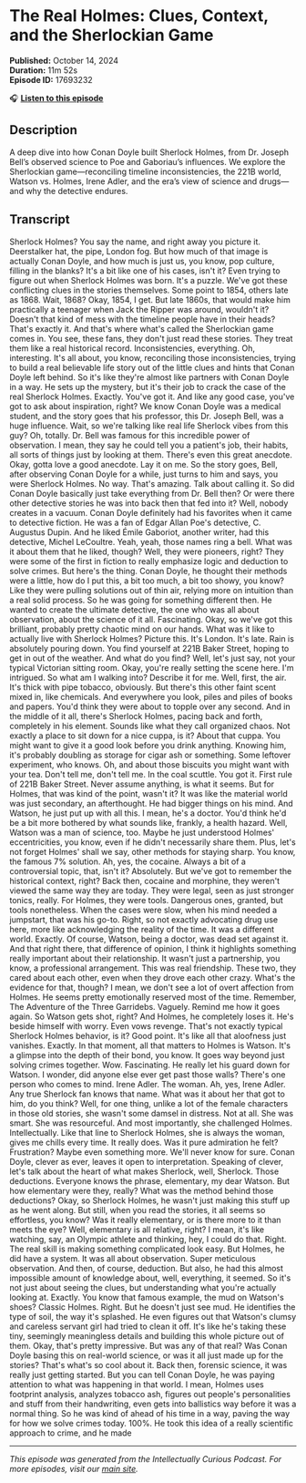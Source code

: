 # The Real Holmes: Clues, Context, and the Sherlockian Game

**Published:** October 14, 2024  
**Duration:** 11m 52s  
**Episode ID:** 17693232

🎧 **[Listen to this episode](https://intellectuallycurious.buzzsprout.com/2529712/episodes/17693232-the-real-holmes-clues-context-and-the-sherlockian-game)**

## Description

A deep dive into how Conan Doyle built Sherlock Holmes, from Dr. Joseph Bell’s observed science to Poe and Gaboriau’s influences. We explore the Sherlockian game—reconciling timeline inconsistencies, the 221B world, Watson vs. Holmes, Irene Adler, and the era’s view of science and drugs—and why the detective endures.

## Transcript

Sherlock Holmes? You say the name, and right away you picture it. Deerstalker hat, the pipe, London fog. But how much of that image is actually Conan Doyle, and how much is just us, you know, pop culture, filling in the blanks? It's a bit like one of his cases, isn't it? Even trying to figure out when Sherlock Holmes was born. It's a puzzle. We've got these conflicting clues in the stories themselves. Some point to 1854, others late as 1868. Wait, 1868? Okay, 1854, I get. But late 1860s, that would make him practically a teenager when Jack the Ripper was around, wouldn't it? Doesn't that kind of mess with the timeline people have in their heads? That's exactly it. And that's where what's called the Sherlockian game comes in. You see, these fans, they don't just read these stories. They treat them like a real historical record. Inconsistencies, everything. Oh, interesting. It's all about, you know, reconciling those inconsistencies, trying to build a real believable life story out of the little clues and hints that Conan Doyle left behind. So it's like they're almost like partners with Conan Doyle in a way. He sets up the mystery, but it's their job to crack the case of the real Sherlock Holmes. Exactly. You've got it. And like any good case, you've got to ask about inspiration, right? We know Conan Doyle was a medical student, and the story goes that his professor, this Dr. Joseph Bell, was a huge influence. Wait, so we're talking like real life Sherlock vibes from this guy? Oh, totally. Dr. Bell was famous for this incredible power of observation. I mean, they say he could tell you a patient's job, their habits, all sorts of things just by looking at them. There's even this great anecdote. Okay, gotta love a good anecdote. Lay it on me. So the story goes, Bell, after observing Conan Doyle for a while, just turns to him and says, you were Sherlock Holmes. No way. That's amazing. Talk about calling it. So did Conan Doyle basically just take everything from Dr. Bell then? Or were there other detective stories he was into back then that fed into it? Well, nobody creates in a vacuum. Conan Doyle definitely had his favorites when it came to detective fiction. He was a fan of Edgar Allan Poe's detective, C. Augustus Dupin. And he liked Émile Gaboriot, another writer, had this detective, Michel LeCoultre. Yeah, yeah, those names ring a bell. What was it about them that he liked, though? Well, they were pioneers, right? They were some of the first in fiction to really emphasize logic and deduction to solve crimes. But here's the thing. Conan Doyle, he thought their methods were a little, how do I put this, a bit too much, a bit too showy, you know? Like they were pulling solutions out of thin air, relying more on intuition than a real solid process. So he was going for something different then. He wanted to create the ultimate detective, the one who was all about observation, about the science of it all. Fascinating. Okay, so we've got this brilliant, probably pretty chaotic mind on our hands. What was it like to actually live with Sherlock Holmes? Picture this. It's London. It's late. Rain is absolutely pouring down. You find yourself at 221B Baker Street, hoping to get in out of the weather. And what do you find? Well, let's just say, not your typical Victorian sitting room. Okay, you're really setting the scene here. I'm intrigued. So what am I walking into? Describe it for me. Well, first, the air. It's thick with pipe tobacco, obviously. But there's this other faint scent mixed in, like chemicals. And everywhere you look, piles and piles of books and papers. You'd think they were about to topple over any second. And in the middle of it all, there's Sherlock Holmes, pacing back and forth, completely in his element. Sounds like what they call organized chaos. Not exactly a place to sit down for a nice cuppa, is it? About that cuppa. You might want to give it a good look before you drink anything. Knowing him, it's probably doubling as storage for cigar ash or something. Some leftover experiment, who knows. Oh, and about those biscuits you might want with your tea. Don't tell me, don't tell me. In the coal scuttle. You got it. First rule of 221B Baker Street. Never assume anything, is what it seems. But for Holmes, that was kind of the point, wasn't it? It was like the material world was just secondary, an afterthought. He had bigger things on his mind. And Watson, he just put up with all this. I mean, he's a doctor. You'd think he'd be a bit more bothered by what sounds like, frankly, a health hazard. Well, Watson was a man of science, too. Maybe he just understood Holmes' eccentricities, you know, even if he didn't necessarily share them. Plus, let's not forget Holmes' shall we say, other methods for staying sharp. You know, the famous 7% solution. Ah, yes, the cocaine. Always a bit of a controversial topic, that, isn't it? Absolutely. But we've got to remember the historical context, right? Back then, cocaine and morphine, they weren't viewed the same way they are today. They were legal, seen as just stronger tonics, really. For Holmes, they were tools. Dangerous ones, granted, but tools nonetheless. When the cases were slow, when his mind needed a jumpstart, that was his go-to. Right, so not exactly advocating drug use here, more like acknowledging the reality of the time. It was a different world. Exactly. Of course, Watson, being a doctor, was dead set against it. And that right there, that difference of opinion, I think it highlights something really important about their relationship. It wasn't just a partnership, you know, a professional arrangement. This was real friendship. These two, they cared about each other, even when they drove each other crazy. What's the evidence for that, though? I mean, we don't see a lot of overt affection from Holmes. He seems pretty emotionally reserved most of the time. Remember, The Adventure of the Three Garridebs. Vaguely. Remind me how it goes again. So Watson gets shot, right? And Holmes, he completely loses it. He's beside himself with worry. Even vows revenge. That's not exactly typical Sherlock Holmes behavior, is it? Good point. It's like all that aloofness just vanishes. Exactly. In that moment, all that matters to Holmes is Watson. It's a glimpse into the depth of their bond, you know. It goes way beyond just solving crimes together. Wow. Fascinating. He really let his guard down for Watson. I wonder, did anyone else ever get past those walls? There's one person who comes to mind. Irene Adler. The woman. Ah, yes, Irene Adler. Any true Sherlock fan knows that name. What was it about her that got to him, do you think? Well, for one thing, unlike a lot of the female characters in those old stories, she wasn't some damsel in distress. Not at all. She was smart. She was resourceful. And most importantly, she challenged Holmes. Intellectually. Like that line to Sherlock Holmes, she is always the woman, gives me chills every time. It really does. Was it pure admiration he felt? Frustration? Maybe even something more. We'll never know for sure. Conan Doyle, clever as ever, leaves it open to interpretation. Speaking of clever, let's talk about the heart of what makes Sherlock, well, Sherlock. Those deductions. Everyone knows the phrase, elementary, my dear Watson. But how elementary were they, really? What was the method behind those deductions? Okay, so Sherlock Holmes, he wasn't just making this stuff up as he went along. But still, when you read the stories, it all seems so effortless, you know? Was it really elementary, or is there more to it than meets the eye? Well, elementary is all relative, right? I mean, it's like watching, say, an Olympic athlete and thinking, hey, I could do that. Right. The real skill is making something complicated look easy. But Holmes, he did have a system. It was all about observation. Super meticulous observation. And then, of course, deduction. But also, he had this almost impossible amount of knowledge about, well, everything, it seemed. So it's not just about seeing the clues, but understanding what you're actually looking at. Exactly. You know that famous example, the mud on Watson's shoes? Classic Holmes. Right. But he doesn't just see mud. He identifies the type of soil, the way it's splashed. He even figures out that Watson's clumsy and careless servant girl had tried to clean it off. It's like he's taking these tiny, seemingly meaningless details and building this whole picture out of them. Okay, that's pretty impressive. But was any of that real? Was Conan Doyle basing this on real-world science, or was it all just made up for the stories? That's what's so cool about it. Back then, forensic science, it was really just getting started. But you can tell Conan Doyle, he was paying attention to what was happening in that world. I mean, Holmes uses footprint analysis, analyzes tobacco ash, figures out people's personalities and stuff from their handwriting, even gets into ballistics way before it was a normal thing. So he was kind of ahead of his time in a way, paving the way for how we solve crimes today. 100%. He took this idea of a really scientific approach to crime, and he made

---
*This episode was generated from the Intellectually Curious Podcast. For more episodes, visit our [main site](https://intellectuallycurious.buzzsprout.com).*

